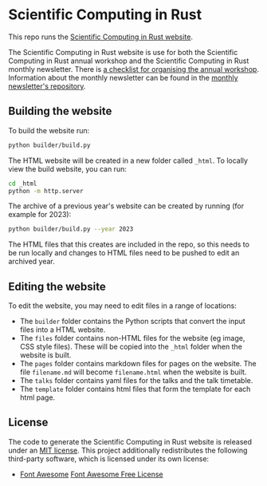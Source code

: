# Scientific Computing in Rust

This repo runs the [Scientific Computing in Rust website](https://scientificcomputing.rs).

The Scientific Computing in Rust website is use for both the
Scientific Computing in Rust annual workshop and the
Scientific Computing in Rust monthly newsletter.
There is [a checklist for organising the annual workshop](WORKSHOP_PLANNING_CHECKLIST.md).
Information about the monthly newsletter can be found in the
[monthly newsletter's repository](https://github.com/rust-scicomp/scientific-computing-in-rust-monthly).

## Building the website

To build the website run:

```bash
python builder/build.py
```

The HTML website will be created in a new folder called `_html`. To locally view the build website,
you can run:

```bash
cd _html
python -m http.server
```

The archive of a previous year's website can be created by running (for example for 2023):

```bash
python builder/build.py --year 2023
```

The HTML files that this creates are included in the repo, so this needs to be run locally and changes to HTML files
need to be pushed to edit an archived year.


## Editing the website

To edit the website, you may need to edit files in a range of locations:

- The `builder` folder contains the Python scripts that convert the input files into a HTML website.
- The `files` folder contains non-HTML files for the website (eg image, CSS style files). These
  will be copied into the `_html` folder when the website is built.
- The `pages` folder contains markdown files for pages on the website. The file `filename.md` will
  become `filename.html` when the website is built.
- The `talks` folder contains yaml files for the talks and the talk timetable.
- The `template` folder contains html files that form the template for each html page.

## License

The code to generate the Scientific Computing in Rust website is released under an
[MIT license](LICENSE).
This project additionally redistributes the following third-party software, which
is licensed under its own license:

- [Font Awesome](https://fontawesome.com/) [Font Awesome Free License](https://fontawesome.com/license/free)


